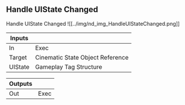 ## Handle UIState Changed
Handle UIState Changed
![[../img/nd_img_HandleUIStateChanged.png]]

|Inputs||
|--|--|
| In | Exec |
| Target | Cinematic State Object Reference |
| UIState | Gameplay Tag Structure |

|Outputs||
|--|--|
| Out | Exec |
